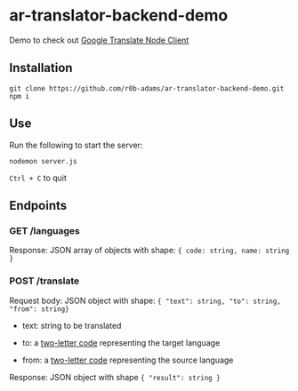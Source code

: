 # ar-translator-backend-demo

Demo to check out [Google Translate Node Client](https://cloud.google.com/nodejs/docs/reference/translate/latest/translate/v2.translate#_google_cloud_translate_v2_Translate_translate_member_1_)

## Installation

```
git clone https://github.com/r0b-adams/ar-translator-backend-demo.git
npm i
```

## Use

Run the following to start the server:

```
nodemon server.js
```

`Ctrl + C` to quit

## Endpoints

### GET /languages

Response: JSON array of objects with shape:
`{ code: string, name: string }`

### POST /translate

Request body: JSON object with shape: `{ "text": string, "to": string, "from": string}`

- text: string to be translated

- to: a [two-letter code](https://en.wikipedia.org/wiki/List_of_ISO_639-1_codes) representing the target language

- from: a [two-letter code](https://en.wikipedia.org/wiki/List_of_ISO_639-1_codes) representing the source language

Response: JSON object with shape `{ "result": string }`
